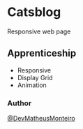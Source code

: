 # Catsblog
Responsive web page

## Apprenticeship
- Responsive
- Display Grid
- Animation
### Author
[@DevMatheusMonteiro](https://github.com/DevMatheusMonteiro)
